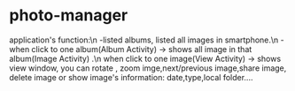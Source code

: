 # photo-manager
application's function:\n
-listed albums, listed all images in smartphone.\n
-when click to one album(Album Activity) -> shows all image in that album(Image Activity) .\n
when click to one image(View Activity) -> shows view window, you can rotate , zoom imge,next/previous image,share image, delete image or show image's information: date,type,local folder....
